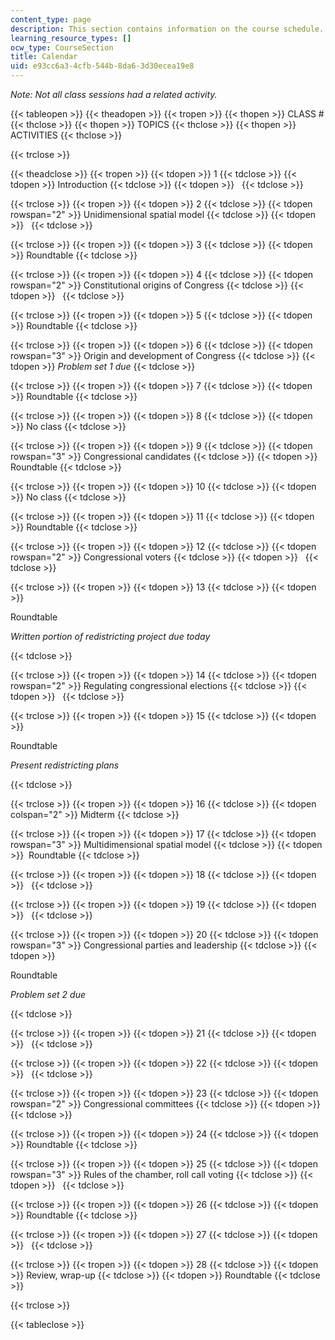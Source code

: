 ```yaml
---
content_type: page
description: This section contains information on the course schedule.
learning_resource_types: []
ocw_type: CourseSection
title: Calendar
uid: e93cc6a3-4cfb-544b-8da6-3d30ecea19e8
---
```


_Note: Not all class sessions had a related activity._

{{< tableopen >}}
{{< theadopen >}}
{{< tropen >}}
{{< thopen >}}
CLASS #
{{< thclose >}}
{{< thopen >}}
TOPICS
{{< thclose >}}
{{< thopen >}}
ACTIVITIES
{{< thclose >}}

{{< trclose >}}

{{< theadclose >}}
{{< tropen >}}
{{< tdopen >}}
1
{{< tdclose >}}
{{< tdopen >}}
Introduction
{{< tdclose >}}
{{< tdopen >}}
 
{{< tdclose >}}

{{< trclose >}}
{{< tropen >}}
{{< tdopen >}}
2
{{< tdclose >}}
{{< tdopen rowspan="2" >}}
Unidimensional spatial model
{{< tdclose >}}
{{< tdopen >}}
 
{{< tdclose >}}

{{< trclose >}}
{{< tropen >}}
{{< tdopen >}}
3
{{< tdclose >}}
{{< tdopen >}}
Roundtable
{{< tdclose >}}

{{< trclose >}}
{{< tropen >}}
{{< tdopen >}}
4
{{< tdclose >}}
{{< tdopen rowspan="2" >}}
Constitutional origins of Congress
{{< tdclose >}}
{{< tdopen >}}
 
{{< tdclose >}}

{{< trclose >}}
{{< tropen >}}
{{< tdopen >}}
5
{{< tdclose >}}
{{< tdopen >}}
Roundtable
{{< tdclose >}}

{{< trclose >}}
{{< tropen >}}
{{< tdopen >}}
6
{{< tdclose >}}
{{< tdopen rowspan="3" >}}
Origin and development of Congress
{{< tdclose >}}
{{< tdopen >}}
_Problem set 1 due_
{{< tdclose >}}

{{< trclose >}}
{{< tropen >}}
{{< tdopen >}}
7
{{< tdclose >}}
{{< tdopen >}}
Roundtable
{{< tdclose >}}

{{< trclose >}}
{{< tropen >}}
{{< tdopen >}}
8
{{< tdclose >}}
{{< tdopen >}}
No class
{{< tdclose >}}

{{< trclose >}}
{{< tropen >}}
{{< tdopen >}}
9
{{< tdclose >}}
{{< tdopen rowspan="3" >}}
Congressional candidates
{{< tdclose >}}
{{< tdopen >}}
Roundtable
{{< tdclose >}}

{{< trclose >}}
{{< tropen >}}
{{< tdopen >}}
10
{{< tdclose >}}
{{< tdopen >}}
No class
{{< tdclose >}}

{{< trclose >}}
{{< tropen >}}
{{< tdopen >}}
11
{{< tdclose >}}
{{< tdopen >}}
Roundtable
{{< tdclose >}}

{{< trclose >}}
{{< tropen >}}
{{< tdopen >}}
12
{{< tdclose >}}
{{< tdopen rowspan="2" >}}
Congressional voters
{{< tdclose >}}
{{< tdopen >}}
 
{{< tdclose >}}

{{< trclose >}}
{{< tropen >}}
{{< tdopen >}}
13
{{< tdclose >}}
{{< tdopen >}}


Roundtable

_Written portion of redistricting project due today_


{{< tdclose >}}

{{< trclose >}}
{{< tropen >}}
{{< tdopen >}}
14
{{< tdclose >}}
{{< tdopen rowspan="2" >}}
Regulating congressional elections
{{< tdclose >}}
{{< tdopen >}}
 
{{< tdclose >}}

{{< trclose >}}
{{< tropen >}}
{{< tdopen >}}
15
{{< tdclose >}}
{{< tdopen >}}


Roundtable

_Present redistricting plans_


{{< tdclose >}}

{{< trclose >}}
{{< tropen >}}
{{< tdopen >}}
16
{{< tdclose >}}
{{< tdopen colspan="2" >}}
Midterm
{{< tdclose >}}

{{< trclose >}}
{{< tropen >}}
{{< tdopen >}}
17
{{< tdclose >}}
{{< tdopen rowspan="3" >}}
Multidimensional spatial model
{{< tdclose >}}
{{< tdopen >}}
 Roundtable
{{< tdclose >}}

{{< trclose >}}
{{< tropen >}}
{{< tdopen >}}
18
{{< tdclose >}}
{{< tdopen >}}
 
{{< tdclose >}}

{{< trclose >}}
{{< tropen >}}
{{< tdopen >}}
19
{{< tdclose >}}
{{< tdopen >}}
 
{{< tdclose >}}

{{< trclose >}}
{{< tropen >}}
{{< tdopen >}}
20
{{< tdclose >}}
{{< tdopen rowspan="3" >}}
Congressional parties and leadership
{{< tdclose >}}
{{< tdopen >}}


Roundtable

_Problem set 2 due_


{{< tdclose >}}

{{< trclose >}}
{{< tropen >}}
{{< tdopen >}}
21
{{< tdclose >}}
{{< tdopen >}}
 
{{< tdclose >}}

{{< trclose >}}
{{< tropen >}}
{{< tdopen >}}
22
{{< tdclose >}}
{{< tdopen >}}
 
{{< tdclose >}}

{{< trclose >}}
{{< tropen >}}
{{< tdopen >}}
23
{{< tdclose >}}
{{< tdopen rowspan="2" >}}
Congressional committees
{{< tdclose >}}
{{< tdopen >}}
 
{{< tdclose >}}

{{< trclose >}}
{{< tropen >}}
{{< tdopen >}}
24
{{< tdclose >}}
{{< tdopen >}}
Roundtable
{{< tdclose >}}

{{< trclose >}}
{{< tropen >}}
{{< tdopen >}}
25
{{< tdclose >}}
{{< tdopen rowspan="3" >}}
Rules of the chamber, roll call voting
{{< tdclose >}}
{{< tdopen >}}
 
{{< tdclose >}}

{{< trclose >}}
{{< tropen >}}
{{< tdopen >}}
26
{{< tdclose >}}
{{< tdopen >}}
Roundtable
{{< tdclose >}}

{{< trclose >}}
{{< tropen >}}
{{< tdopen >}}
27
{{< tdclose >}}
{{< tdopen >}}
 
{{< tdclose >}}

{{< trclose >}}
{{< tropen >}}
{{< tdopen >}}
28
{{< tdclose >}}
{{< tdopen >}}
Review, wrap-up
{{< tdclose >}}
{{< tdopen >}}
Roundtable
{{< tdclose >}}

{{< trclose >}}

{{< tableclose >}}